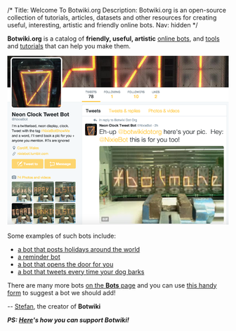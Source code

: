 /*
Title: Welcome To Botwiki.org
Description: Botwiki.org is an open-source collection of tutorials, articles, datasets and other resources for creating useful, interesting, artistic and friendly online bots.
Nav: hidden
*/

**Botwiki.org** is a catalog of **friendly, useful, artistic** [online bots](/bots/), and [tools](/resources/) and [tutorials](/tutorials/) that can help you make them.


<p class="screenshot float-right">
  <a href="/bots/twitterbots/NixieBot">
    <img src="/content/bots/twitterbots/images/NixieBot.png">
  </a>
</p>

Some examples of such bots include:

- [a bot that posts holidays around the world](bots/twitterbots/holidaybot4000)
- [a reminder bot](bots/twitterbots/mnemosynetron)
- [a bot that opens the door for you](bots/slackbots/doorbell-server)
- [a bot that tweets every time your dog barks](bots/twitterbots/OliverBarkBark)

There are many more bots [on the **Bots** page](bots/) and you can use [this handy form](https://botwiki.org/submit-your-bot) to suggest a bot we should add!

-- [Stefan](/about/team#stefan), the creator of **Botwiki**



***PS: [Here](/about/support)'s how you can support Botwiki!***
